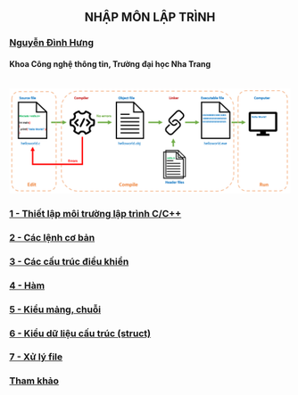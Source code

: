 <h2 align="center"> 
NHẬP MÔN LẬP TRÌNH
</h2>

### [Nguyễn Đình Hưng](https://nd-hung.github.io/)
#### Khoa Công nghệ thông tin, Trường đại học Nha Trang
<br>
<img src="01-environment-setup/figs/c-programming-pipeline.PNG"/>
<br>

### [1 - Thiết lập môi trường lập trình C/C++](01-environment-setup) 
### [2 - Các lệnh cơ bản](02-basic) 
### [3 - Các cấu trúc điều khiển](03-control-structures) 
### [4 - Hàm ](04-functions) 
### [5 - Kiểu mảng, chuỗi](05-arrays-strings) 
### [6 - Kiểu dữ liệu cấu trúc (struct)](06-struct) 
### [7 - Xử lý file]() 

### [Tham khảo](references.md)
